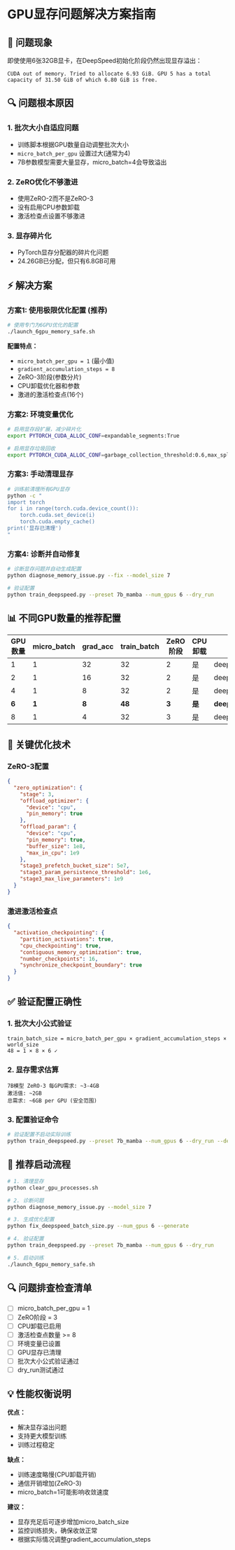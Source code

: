 # GPU显存问题解决方案指南

## 🚨 问题现象
即使使用6张32GB显卡，在DeepSpeed初始化阶段仍然出现显存溢出：
```
CUDA out of memory. Tried to allocate 6.93 GiB. GPU 5 has a total capacity of 31.50 GiB of which 6.80 GiB is free.
```

## 🔍 问题根本原因

### 1. 批次大小自适应问题
- 训练脚本根据GPU数量自动调整批次大小
- `micro_batch_per_gpu` 设置过大(通常为4)
- 7B参数模型需要大量显存，micro_batch=4会导致溢出

### 2. ZeRO优化不够激进
- 使用ZeRO-2而不是ZeRO-3
- 没有启用CPU参数卸载
- 激活检查点设置不够激进

### 3. 显存碎片化
- PyTorch显存分配器的碎片化问题
- 24.26GB已分配，但只有6.8GB可用

## ⚡ 解决方案

### 方案1: 使用极限优化配置 (推荐)

```bash
# 使用专门为6GPU优化的配置
./launch_6gpu_memory_safe.sh
```

**配置特点：**
- `micro_batch_per_gpu = 1` (最小值)
- `gradient_accumulation_steps = 8` 
- ZeRO-3阶段(参数分片)
- CPU卸载优化器和参数
- 激进的激活检查点(16个)

### 方案2: 环境变量优化

```bash
# 启用显存段扩展，减少碎片化
export PYTORCH_CUDA_ALLOC_CONF=expandable_segments:True

# 启用显存垃圾回收
export PYTORCH_CUDA_ALLOC_CONF=garbage_collection_threshold:0.6,max_split_size_mb:256
```

### 方案3: 手动清理显存

```bash
# 训练前清理所有GPU显存
python -c "
import torch
for i in range(torch.cuda.device_count()):
    torch.cuda.set_device(i)
    torch.cuda.empty_cache()
print('显存已清理')
"
```

### 方案4: 诊断并自动修复

```bash
# 诊断显存问题并自动生成配置
python diagnose_memory_issue.py --fix --model_size 7

# 验证配置
python train_deepspeed.py --preset 7b_mamba --num_gpus 6 --dry_run
```

## 📊 不同GPU数量的推荐配置

| GPU数量 | micro_batch | grad_acc | train_batch | ZeRO阶段 | CPU卸载 | 配置文件 |
|---------|-------------|----------|-------------|----------|---------|----------|
| 1       | 1           | 32       | 32          | 2        | 是      | deepspeed_1gpu.json |
| 2       | 1           | 16       | 32          | 2        | 是      | deepspeed_2gpu.json |
| 4       | 1           | 8        | 32          | 2        | 是      | deepspeed_4gpu.json |
| **6**   | **1**       | **8**    | **48**      | **3**    | **是**  | **deepspeed_6gpu.json** |
| 8       | 1           | 4        | 32          | 3        | 是      | deepspeed_8gpu.json |

## 🔧 关键优化技术

### ZeRO-3配置
```json
{
  "zero_optimization": {
    "stage": 3,
    "offload_optimizer": {
      "device": "cpu",
      "pin_memory": true
    },
    "offload_param": {
      "device": "cpu",
      "pin_memory": true,
      "buffer_size": 1e8,
      "max_in_cpu": 1e9
    },
    "stage3_prefetch_bucket_size": 5e7,
    "stage3_param_persistence_threshold": 1e6,
    "stage3_max_live_parameters": 1e9
  }
}
```

### 激进激活检查点
```json
{
  "activation_checkpointing": {
    "partition_activations": true,
    "cpu_checkpointing": true,
    "contiguous_memory_optimization": true,
    "number_checkpoints": 16,
    "synchronize_checkpoint_boundary": true
  }
}
```

## ✅ 验证配置正确性

### 1. 批次大小公式验证
```
train_batch_size = micro_batch_per_gpu × gradient_accumulation_steps × world_size
48 = 1 × 8 × 6 ✓
```

### 2. 显存需求估算
```
7B模型 ZeRO-3 每GPU需求: ~3-4GB
激活值: ~2GB
总需求: ~6GB per GPU (安全范围)
```

### 3. 配置验证命令
```bash
# 验证配置不启动实际训练
python train_deepspeed.py --preset 7b_mamba --num_gpus 6 --dry_run --deepspeed_config deepspeed_6gpu.json
```

## 🚀 推荐启动流程

```bash
# 1. 清理显存
python clear_gpu_processes.sh

# 2. 诊断问题
python diagnose_memory_issue.py --model_size 7

# 3. 生成优化配置
python fix_deepspeed_batch_size.py --num_gpus 6 --generate

# 4. 验证配置
python train_deepspeed.py --preset 7b_mamba --num_gpus 6 --dry_run

# 5. 启动训练
./launch_6gpu_memory_safe.sh
```

## 🔍 问题排查检查清单

- [ ] micro_batch_per_gpu = 1
- [ ] ZeRO阶段 = 3  
- [ ] CPU卸载已启用
- [ ] 激活检查点数量 >= 8
- [ ] 环境变量已设置
- [ ] GPU显存已清理
- [ ] 批次大小公式验证通过
- [ ] dry_run测试通过

## 💡 性能权衡说明

**优点：**
- 解决显存溢出问题
- 支持更大模型训练
- 训练过程稳定

**缺点：**
- 训练速度略慢(CPU卸载开销)
- 通信开销增加(ZeRO-3)
- micro_batch=1可能影响收敛速度

**建议：**
- 显存充足后可逐步增加micro_batch_size
- 监控训练损失，确保收敛正常
- 根据实际情况调整gradient_accumulation_steps 